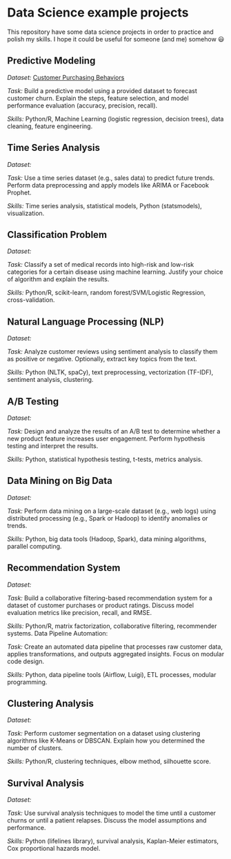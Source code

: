 # Data Science example projects

This repository have some data science projects in order to practice and polish my skills. I hope it could be useful for someone (and me) somehow 😃

## Predictive Modeling

_Dataset:_ [Customer Purchasing Behaviors](https://www.kaggle.com/datasets/hanaksoy/customer-purchasing-behaviors)

_Task:_ Build a predictive model using a provided dataset to forecast customer churn. Explain the steps, feature selection, and model performance evaluation (accuracy, precision, recall).

_Skills:_ Python/R, Machine Learning (logistic regression, decision trees), data cleaning, feature engineering.


## Time Series Analysis

_Dataset:_ []()

_Task:_ Use a time series dataset (e.g., sales data) to predict future trends. Perform data preprocessing and apply models like ARIMA or Facebook Prophet.

_Skills:_ Time series analysis, statistical models, Python (statsmodels), visualization.


## Classification Problem

_Dataset:_ []()

_Task:_ Classify a set of medical records into high-risk and low-risk categories for a certain disease using machine learning. Justify your choice of algorithm and explain the results.

_Skills:_ Python/R, scikit-learn, random forest/SVM/Logistic Regression, cross-validation.


## Natural Language Processing (NLP)

_Dataset:_ []()

_Task:_ Analyze customer reviews using sentiment analysis to classify them as positive or negative. Optionally, extract key topics from the text.

_Skills:_ Python (NLTK, spaCy), text preprocessing, vectorization (TF-IDF), sentiment analysis, clustering.

## A/B Testing

_Dataset:_ []()

_Task:_ Design and analyze the results of an A/B test to determine whether a new product feature increases user engagement. Perform hypothesis testing and interpret the results.

_Skills:_ Python, statistical hypothesis testing, t-tests, metrics analysis.

## Data Mining on Big Data

_Dataset:_ []()

_Task:_ Perform data mining on a large-scale dataset (e.g., web logs) using distributed processing (e.g., Spark or Hadoop) to identify anomalies or trends.

_Skills:_ Python, big data tools (Hadoop, Spark), data mining algorithms, parallel computing.


## Recommendation System

_Dataset:_ []()

_Task:_ Build a collaborative filtering-based recommendation system for a dataset of customer purchases or product ratings. Discuss model evaluation metrics like precision, recall, and RMSE.

_Skills:_ Python/R, matrix factorization, collaborative filtering, recommender systems.
Data Pipeline Automation:

_Task:_ Create an automated data pipeline that processes raw customer data, applies transformations, and outputs aggregated insights. Focus on modular code design.

_Skills:_ Python, data pipeline tools (Airflow, Luigi), ETL processes, modular programming.


## Clustering Analysis

_Dataset:_ []()

_Task:_ Perform customer segmentation on a dataset using clustering algorithms like K-Means or DBSCAN. Explain how you determined the number of clusters.

_Skills:_ Python/R, clustering techniques, elbow method, silhouette score.


## Survival Analysis

_Dataset:_ []()

_Task:_ Use survival analysis techniques to model the time until a customer churns or until a patient relapses. Discuss the model assumptions and performance.

_Skills:_ Python (lifelines library), survival analysis, Kaplan-Meier estimators, Cox proportional hazards model.